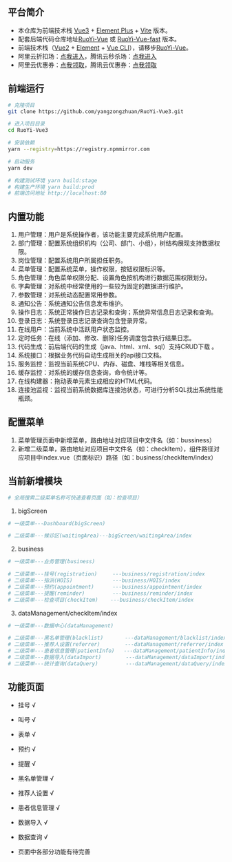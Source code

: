 ## 平台简介

* 本仓库为前端技术栈 [Vue3](https://v3.cn.vuejs.org) + [Element Plus](https://element-plus.org/zh-CN) + [Vite](https://cn.vitejs.dev) 版本。
* 配套后端代码仓库地址[RuoYi-Vue](https://gitee.com/y_project/RuoYi-Vue) 或 [RuoYi-Vue-fast](https://github.com/yangzongzhuan/RuoYi-Vue-fast) 版本。
* 前端技术栈（[Vue2](https://cn.vuejs.org) + [Element](https://github.com/ElemeFE/element) + [Vue CLI](https://cli.vuejs.org/zh)），请移步[RuoYi-Vue](https://gitee.com/y_project/RuoYi-Vue/tree/master/ruoyi-ui)。
* 阿里云折扣场：[点我进入](http://aly.ruoyi.vip)，腾讯云秒杀场：[点我进入](http://txy.ruoyi.vip)&nbsp;&nbsp;
* 阿里云优惠券：[点我领取](https://www.aliyun.com/minisite/goods?userCode=brki8iof&share_source=copy_link)，腾讯云优惠券：[点我领取](https://cloud.tencent.com/redirect.php?redirect=1025&cps_key=198c8df2ed259157187173bc7f4f32fd&from=console)&nbsp;&nbsp;

## 前端运行

```bash
# 克隆项目
git clone https://github.com/yangzongzhuan/RuoYi-Vue3.git

# 进入项目目录
cd RuoYi-Vue3

# 安装依赖
yarn --registry=https://registry.npmmirror.com

# 启动服务
yarn dev

# 构建测试环境 yarn build:stage
# 构建生产环境 yarn build:prod
# 前端访问地址 http://localhost:80
```

## 内置功能

1.  用户管理：用户是系统操作者，该功能主要完成系统用户配置。
2.  部门管理：配置系统组织机构（公司、部门、小组），树结构展现支持数据权限。
3.  岗位管理：配置系统用户所属担任职务。
4.  菜单管理：配置系统菜单，操作权限，按钮权限标识等。
5.  角色管理：角色菜单权限分配、设置角色按机构进行数据范围权限划分。
6.  字典管理：对系统中经常使用的一些较为固定的数据进行维护。
7.  参数管理：对系统动态配置常用参数。
8.  通知公告：系统通知公告信息发布维护。
9.  操作日志：系统正常操作日志记录和查询；系统异常信息日志记录和查询。
10. 登录日志：系统登录日志记录查询包含登录异常。
11. 在线用户：当前系统中活跃用户状态监控。
12. 定时任务：在线（添加、修改、删除)任务调度包含执行结果日志。
13. 代码生成：前后端代码的生成（java、html、xml、sql）支持CRUD下载 。
14. 系统接口：根据业务代码自动生成相关的api接口文档。
15. 服务监控：监视当前系统CPU、内存、磁盘、堆栈等相关信息。
16. 缓存监控：对系统的缓存信息查询，命令统计等。
17. 在线构建器：拖动表单元素生成相应的HTML代码。
18. 连接池监视：监视当前系统数据库连接池状态，可进行分析SQL找出系统性能瓶颈。

## 配置菜单

1. 菜单管理页面中新增菜单，路由地址对应项目中文件名（如：bussiness）
2. 新增二级菜单，路由地址对应项目中文件名（如：checkItem），组件路径对应项目中index.vue（页面标识）路径（如：business/checkItem/index）

## 当前新增模块
```bash
# 全局搜索二级菜单名称可快速查看页面（如：检查项目）
```

1. bigScreen
```bash
# 一级菜单---Dashboard(bigScreen)

# 二级菜单---候诊区(waitingArea)---bigScreen/waitingArea/index
```
2. business
```bash
# 一级菜单---业务管理(business)

# 二级菜单---挂号(registration)     ---business/registration/index
# 二级菜单---指派(HOIS)             ---business/HOIS/index
# 二级菜单---预约(appointment)      ---business/appointment/index
# 二级菜单---提醒(reminder)         ---business/reminder/index
# 二级菜单---检查项目(checkItem)    ---business/checkItem/index

```
3. dataManagement/checkItem/index
```bash
# 一级菜单---数据中心(dataManagement)

# 二级菜单---黑名单管理(blacklist)       ---dataManagement/blacklist/index
# 二级菜单---推荐人设置(referrer)        ---dataManagement/referrer/index
# 二级菜单---患者信息管理(patientInfo)   ---dataManagement/patientInfo/index
# 二级菜单---数据导入(dataImport)        ---dataManagement/dataImport/index
# 二级菜单---统计查询(dataQuery)         ---dataManagement/dataQuery/index

```
## 功能页面
- 挂号 √
- 叫号 √
- 表单 √
- 预约 √
- 提醒 √
- 黑名单管理 √
- 推荐人设置 √
- 患者信息管理 √
- 数据导入 √
- 数据查询 √

- 页面中各部分功能有待完善